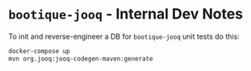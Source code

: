 # `bootique-jooq` - Internal Dev Notes

To init and reverse-engineer a DB for `bootique-jooq` unit tests do this:

```bash
docker-compose up
mvn org.jooq:jooq-codegen-maven:generate
```